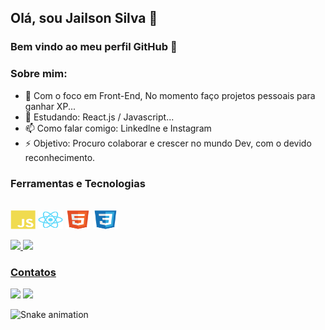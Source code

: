  ## Olá, sou Jailson Silva 👋
 ### Bem vindo ao meu perfil GitHub 🎯
 ### Sobre mim: 

- 🔭 Com o foco em Front-End, No momento faço projetos pessoais para ganhar XP...
- 🌱 Estudando: React.js / Javascript...
- 📫 Como falar comigo: Linkedlne e Instagram
- ⚡ Objetivo: Procuro colaborar e crescer no mundo Dev, com o devido reconhecimento.

### Ferramentas e Tecnologias

<div style="display: inline_block"><br>
  <img align="center" alt="Jailson-Js" height="30" width="40" src="https://raw.githubusercontent.com/devicons/devicon/master/icons/javascript/javascript-plain.svg">
  <img align="center" alt="Jailson-React" height="30" width="40" src="https://raw.githubusercontent.com/devicons/devicon/master/icons/react/react-original.svg">
  <img align="center" alt="Jailson-HTML" height="30" width="40" src="https://raw.githubusercontent.com/devicons/devicon/master/icons/html5/html5-original.svg">
  <img align="center" alt="Jailson-CSS" height="30" width="40" src="https://raw.githubusercontent.com/devicons/devicon/master/icons/css3/css3-original.svg">
</div>
<br>

<div>
<a href="https://github.com/JailsonSilv">
<img display="flex" height="180em"  src="https://github-readme-stats.vercel.app/api/top-langs/?username=JailsonSilv&layout=compact&langs_count=7&theme=dracula"/>

 
<img display="flex" height="180em"  src="https://github-readme-stats.vercel.app/api?username=JailsonSilv&show_icons=true&theme=dracula&include_all_commits=true&count_private=true"/>
</div>

 
  ### Contatos
  
  <div> 
  <a href="https://www.instagram.com/jailson_s1lva/"_blank"><img src="https://img.shields.io/badge/-Instagram-%23E4405F?style=for-the-badge&logo=instagram&logoColor=white" target="_blank"></a> 
  <a href="https://www.linkedin.com/in/jailsondev-front-end/" target="_blank"><img src="https://img.shields.io/badge/-LinkedIn-%230077B5?style=for-the-badge&logo=linkedin&logoColor=white" target="_blank"></a> 
 
  ![Snake animation](https://github.com/JailsonSilv/JailsonSilv/blob/output/github-contribution-grid-snake.svg)
  
</div>
